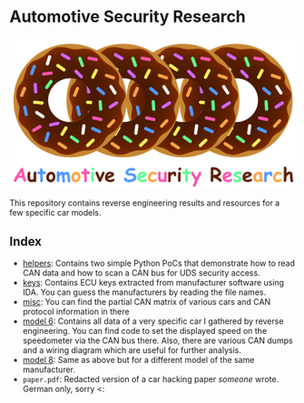 # Automotive Security Research

![Alt text](/.res/logo.png?raw=true "Hax")

This repository contains reverse engineering results and resources for a few specific car models.

## Index

- [helpers](helpers): Contains two simple Python PoCs that demonstrate how to read CAN data and how to scan a CAN bus for UDS security access.
- [keys](keys): Contains ECU keys extracted from manufacturer software using IDA. You can guess the manufacturers by reading the file names.
- [misc](misc): You can find the partial CAN matrix of various cars and CAN protocol information in there
- [model 6](model-6): Contains all data of a very specific car I gathered by reverse engineering. You can find code to set the displayed speed on the speedometer via the CAN bus there. Also, there are various CAN dumps and a wiring diagram which are useful for further analysis.
- [model 8](model-8): Same as above but for a different model of the same manufacturer.
- `paper.pdf`: Redacted version of a car hacking paper *someone* wrote. German only, sorry <:
